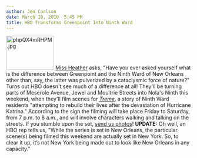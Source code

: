 ```yaml
---
author: Jen Carlson
date: March 10, 2010  5:45 PM
title: HBO Transforms Greenpoint Into Ninth Ward
---
```


<p><span class="mt-enclosure mt-enclosure-image" style="display: inline;"> <img alt="phpQX4mRHPM.jpg" src="https://web.archive.org/web/20110624102739im_/http://gothamist.com/attachments/arts_jen/phpQX4mRHPM.jpg" width="130" height="92" class="image-right"> </span><a href="https://web.archive.org/web/20110624102739/http://www.newyorkshitty.com/?p=34348">Miss Heather</a> asks, &quot;Have you ever asked yourself what is the difference between Greenpoint and the Ninth Ward of New Orleans other than, say, the latter was pulverized by a cataclysmic force of nature?&quot; Turns out HBO doesn&apos;t see much of a difference at all! They&apos;ll be turning parts of Meserole Avenue, Jewel and Moultrie Streets into Nola&apos;s Ninth this weekend, when they&apos;ll film scenes for <a href="https://web.archive.org/web/20110624102739/http://www.hbo.com/treme/index.html"><em>Treme</em></a>, a story of Ninth Ward residents &quot;attempting to rebuild their lives after the devastation of Hurricane Katrina.&quot; According to the sign the filming will take place Friday to Saturday, from 7 p.m. to 8 a.m., and will involve characters walking and talking on the streets. If you stumble upon the set, <a href="https://web.archive.org/web/20110624102739/mailto:photos@gothamist.com">send us photos</a>! <strong>UPDATE:</strong> Oh well, an HBO rep tells us, &quot;While the series is set in New Orleans, the particular scene(s) being filmed this weekend are actually set in New York. So, to clear it up, it&#x2019;s not New York being made out to look like New Orleans in any capacity.&quot;</p>

<p> </p>